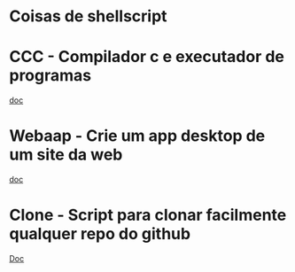 # Coisas de shellscript 

# CCC - Compilador c e executador de programas
[doc](https://github.com/4lysson-a/c_compiler/)


# Webaap - Crie um app desktop de um site da web
[doc](https://github.com/4lysson-a/Webaap/)

# Clone - Script para clonar facilmente qualquer repo do github
[Doc](https://github.com/4lysson-a/shellscript_library/tree/master/clone)
